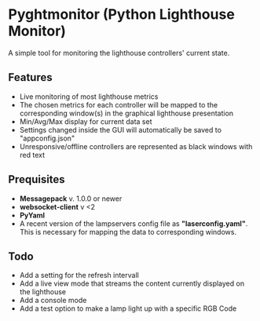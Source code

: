 # Pyghtmonitor (Python Lighthouse Monitor)
A simple tool for monitoring the lighthouse controllers' current state. 

## Features
- Live monitoring of most lighthouse metrics
- The chosen metrics for each controller will be mapped to the corresponding window(s) in the graphical lighthouse presentation
- Min/Avg/Max display for current data set
- Settings changed inside the GUI will automatically be saved to "appconfig.json"
- Unresponsive/offline controllers are represented as black windows with red text

## Prequisites
- **Messagepack** v. 1.0.0 or newer
- **websocket-client** v <2
- **PyYaml**
- A recent version of the lampservers config file as **"laserconfig.yaml"**. This is necessary for mapping the data to corresponding windows.

## Todo
- Add a setting for the refresh intervall
- Add a live view mode that streams the content currently displayed on the lighthouse
- Add a console mode
- Add a test option to make a lamp light up with a specific RGB Code
